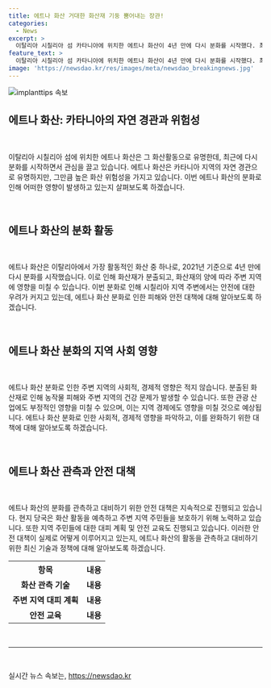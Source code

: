 ```yaml
---
title: 에트나 화산 거대한 화산재 기둥 뿜어내는 장관!
categories:
  - News
excerpt: >
  이탈리아 시칠리아 섬 카타니아에 위치한 에트나 화산이 4년 만에 다시 분화를 시작했다. 최근 화산재를 분출하며 주변 지역에 거대한 재해가 우려되고 있다.
feature_text: >
  이탈리아 시칠리아 섬 카타니아에 위치한 에트나 화산이 4년 만에 다시 분화를 시작했다. 최근 화산재를 분출하며 주변 지역에 거대한 재해가 우려되고 있다.
image: 'https://newsdao.kr/res/images/meta/newsdao_breakingnews.jpg'
---
```


<p><img src="https://newsdao.kr/res/images/meta/newsdao_breakingnews.jpg" alt="implanttips 속보" /></p>

<h2 data-ke-size="size26">에트나 화산: 카타니아의 자연 경관과 위험성</h2>

<p data-ke-size="size16">&nbsp;</p>

<p>이탈리아 시칠리아 섬에 위치한 에트나 화산은 그 화산활동으로 유명한데, 최근에 다시 분화를 시작하면서 관심을 끌고 있습니다. 에트나 화산은 카타니아 지역의 자연 경관으로 유명하지만, 그만큼 높은 화산 위험성을 가지고 있습니다. 이번 에트나 화산의 분화로 인해 어떠한 영향이 발생하고 있는지 살펴보도록 하겠습니다.</p>

<p data-ke-size="size16">&nbsp;</p>

<h2 data-ke-size="size24">에트나 화산의 분화 활동</h2>

<p data-ke-size="size16">&nbsp;</p>

<p>에트나 화산은 이탈리아에서 가장 활동적인 화산 중 하나로, 2021년 기준으로 4년 만에 다시 분화를 시작했습니다. 이로 인해 화산재가 분출되고, 화산재의 양에 따라 주변 지역에 영향을 미칠 수 있습니다. 이번 분화로 인해 시칠리아 지역 주변에서는 안전에 대한 우려가 커지고 있는데, 에트나 화산 분화로 인한 피해와 안전 대책에 대해 알아보도록 하겠습니다.</p>

<p data-ke-size="size16">&nbsp;</p>

<h2 data-ke-size="size24">에트나 화산 분화의 지역 사회 영향</h2>

<p data-ke-size="size16">&nbsp;</p>

<p>에트나 화산 분화로 인한 주변 지역의 사회적, 경제적 영향은 적지 않습니다. 분출된 화산재로 인해 농작물 피해와 주변 지역의 건강 문제가 발생할 수 있습니다. 또한 관광 산업에도 부정적인 영향을 미칠 수 있으며, 이는 지역 경제에도 영향을 미칠 것으로 예상됩니다. 에트나 화산 분화로 인한 사회적, 경제적 영향을 파악하고, 이를 완화하기 위한 대책에 대해 알아보도록 하겠습니다.</p>

<p data-ke-size="size16">&nbsp;</p>

<h2 data-ke-size="size24">에트나 화산 관측과 안전 대책</h2>

<p data-ke-size="size16">&nbsp;</p>

<p>에트나 화산의 분화를 관측하고 대비하기 위한 안전 대책은 지속적으로 진행되고 있습니다. 현지 당국은 화산 활동을 예측하고 주변 지역 주민들을 보호하기 위해 노력하고 있습니다. 또한 지역 주민들에 대한 대피 계획 및 안전 교육도 진행되고 있습니다. 이러한 안전 대책이 실제로 어떻게 이루어지고 있는지, 에트나 화산의 활동을 관측하고 대비하기 위한 최신 기술과 정책에 대해 알아보도록 하겠습니다.</p>

<table>
  <tr>
    <th>항목</th>
    <th>내용</th>
  </tr>
  <tr>
    <td style="text-align: center; height: 17px;"><b>화산 관측 기술</b></td>
    <td style="text-align: center; height: 17px;"><b>내용</b></td>
  </tr>
  <tr>
    <td style="text-align: center; height: 17px;"><b>주변 지역 대피 계획</b></td>
    <td style="text-align: center; height: 17px;"><b>내용</b></td>
  </tr>
  <tr>
    <td style="text-align: center; height: 17px;"><b>안전 교육</b></td>
    <td style="text-align: center; height: 17px;"><b>내용</b></td>
  </tr>
</table>

<p data-ke-size="size16">&nbsp;</p>

<hr>

<p data-ke-size="size16">&nbsp;</p>
실시간 뉴스 속보는, <a href="https://newsdao.kr" rel="dofollow">https://newsdao.kr</a>


